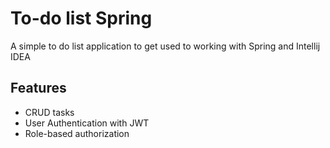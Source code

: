 # To-do list Spring

A simple to do list application to get used to working with Spring and Intellij IDEA
## Features

* CRUD tasks
* User Authentication with JWT
* Role-based authorization
